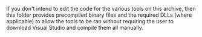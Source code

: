 If you don't intend to edit the code for the various tools on this archive, then this folder provides precompiled binary files and the required DLLs (where applicable) to allow the tools to be ran without requiring the user to download Visual Studio and compile them all manually.